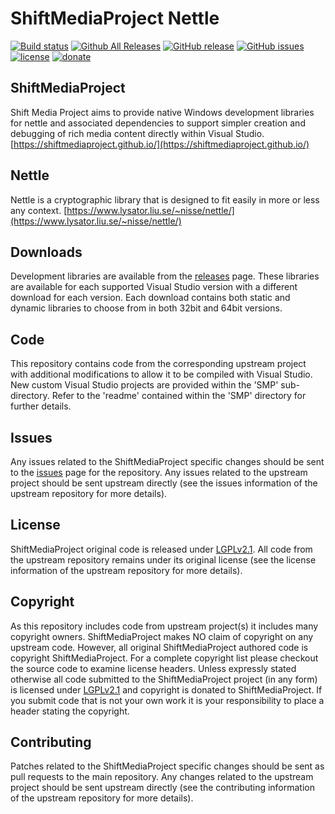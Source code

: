ShiftMediaProject Nettle
=============
[![Build status](https://ci.appveyor.com/api/projects/status/x10spcx6d1ec8sv6?svg=true)](https://ci.appveyor.com/project/Sibras/nettle)
[![Github All Releases](https://img.shields.io/github/downloads/ShiftMediaProject/nettle/total.svg)](https://github.com/ShiftMediaProject/nettle/releases)
[![GitHub release](https://img.shields.io/github/release/ShiftMediaProject/nettle.svg)](https://github.com/ShiftMediaProject/nettle/releases/latest)
[![GitHub issues](https://img.shields.io/github/issues/ShiftMediaProject/nettle.svg)](https://github.com/ShiftMediaProject/nettle/issues)
[![license](https://img.shields.io/github/license/ShiftMediaProject/nettle.svg)](https://github.com/ShiftMediaProject/nettle)
[![donate](https://img.shields.io/badge/donate-link-brightgreen.svg)](https://shiftmediaproject.github.io/8-donate/)
## ShiftMediaProject

Shift Media Project aims to provide native Windows development libraries for nettle and associated dependencies to support simpler creation and debugging of rich media content directly within Visual Studio. [https://shiftmediaproject.github.io/](https://shiftmediaproject.github.io/)

## Nettle

Nettle is a cryptographic library that is designed to fit easily in more or less any context. [https://www.lysator.liu.se/~nisse/nettle/](https://www.lysator.liu.se/~nisse/nettle/)

## Downloads

Development libraries are available from the [releases](https://github.com/ShiftMediaProject/nettle/releases) page. These libraries are available for each supported Visual Studio version with a different download for each version. Each download contains both static and dynamic libraries to choose from in both 32bit and 64bit versions.

## Code

This repository contains code from the corresponding upstream project with additional modifications to allow it to be compiled with Visual Studio. New custom Visual Studio projects are provided within the 'SMP' sub-directory. Refer to the 'readme' contained within the 'SMP' directory for further details.

## Issues

Any issues related to the ShiftMediaProject specific changes should be sent to the [issues](https://github.com/ShiftMediaProject/nettle/issues) page for the repository. Any issues related to the upstream project should be sent upstream directly (see the issues information of the upstream repository for more details).

## License

ShiftMediaProject original code is released under [LGPLv2.1](https://www.gnu.org/licenses/lgpl-2.1.html). All code from the upstream repository remains under its original license (see the license information of the upstream repository for more details).

## Copyright

As this repository includes code from upstream project(s) it includes many copyright owners. ShiftMediaProject makes NO claim of copyright on any upstream code. However, all original ShiftMediaProject authored code is copyright ShiftMediaProject. For a complete copyright list please checkout the source code to examine license headers. Unless expressly stated otherwise all code submitted to the ShiftMediaProject project (in any form) is licensed under [LGPLv2.1](https://www.gnu.org/licenses/lgpl-2.1.html) and copyright is donated to ShiftMediaProject. If you submit code that is not your own work it is your responsibility to place a header stating the copyright.

## Contributing

Patches related to the ShiftMediaProject specific changes should be sent as pull requests to the main repository. Any changes related to the upstream project should be sent upstream directly (see the contributing information of the upstream repository for more details).